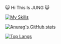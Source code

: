 😺 Hi This Is JUNG 😺

[![My Skills](https://skillicons.dev/icons?i=react,js,html,css,mysql,redux,aws)](https://skillicons.dev)

[![Anurag's GitHub stats](https://github-readme-stats.vercel.app/api?username=JUNG-won-park)](https://github.com/anuraghazra/github-readme-stats)

[![Top Langs](https://github-readme-stats.vercel.app/api/top-langs/?username=JUNG-won-park)](https://github.com/anuraghazra/github-readme-stats)
